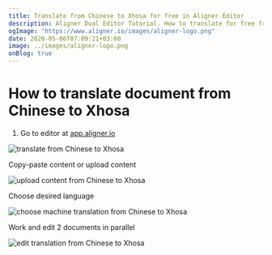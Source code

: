 ```yaml
---
title: Translate from Chinese to Xhosa for free in Aligner Editor
description: Aligner Dual Editor Tutorial. How to translate for free from Chinese to Xhosa. Aligner is multilingual document management platform. 
ogImage: "https://www.aligner.io/images/aligner-logo.png"
date: 2020-05-06T07:09:21+03:00
image: ../images/aligner-logo.png
onBlog: true
---
```


# How to translate document from Chinese to Xhosa

1. Go to editor at [app.aligner.io](https://app.aligner.io "Aligner App web page")

![translate from Chinese to Xhosa](../aligner-blank-editor.png "translate from Chinese to Xhosa")

Copy-paste content or upload content

![upload content from Chinese to Xhosa](../aligner-uploaded-document.png "upload content from Chinese to Xhosa")

Choose desired language

![choose machine translation from Chinese to Xhosa](../aligner-language-dropdown.png "choose machine translation from Chinese to Xhosa")

Work and edit 2 documents in parallel

![edit translation from Chinese to Xhosa](../aligner-double-sitded-editor.png "edit translation from Chinese to Xhosa")

